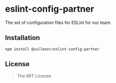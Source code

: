 eslint-config-partner
=====================

The set of configuration files for ESLint for our team.


## Installation

```
npm install @sullenor/eslint-config-partner
```


## License

> The MIT License
